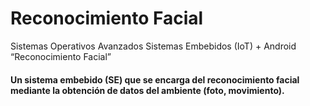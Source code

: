 # Reconocimiento Facial
Sistemas Operativos Avanzados
 Sistemas Embebidos (IoT) + Android
“Reconocimiento Facial”
#### Un sistema embebido (SE) que se encarga del reconocimiento facial mediante la obtención de datos del ambiente (foto, movimiento).